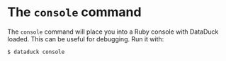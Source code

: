 # The `console` command

The `console` command will place you into a Ruby console with DataDuck loaded. This can be useful for debugging. Run it with:

`$ dataduck console`
